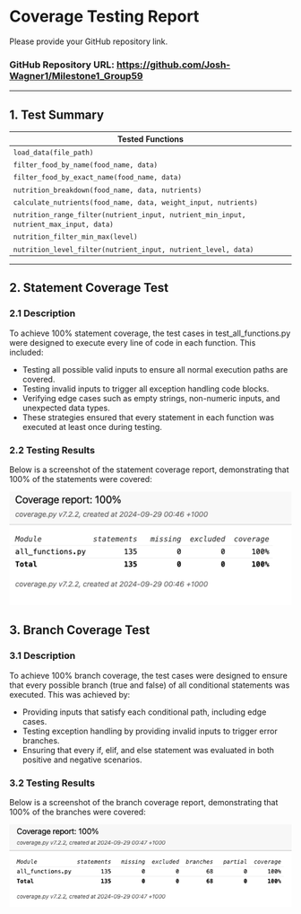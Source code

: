 # Coverage Testing Report

Please provide your GitHub repository link.
### GitHub Repository URL: https://github.com/Josh-Wagner1/Milestone1_Group59

---

## 1. **Test Summary**

| **Tested Functions** |
|----------------------|
| `load_data(file_path)`         | 
| `filter_food_by_name(food_name, data)`      |
| `filter_food_by_exact_name(food_name, data)`   |
|`nutrition_breakdown(food_name, data, nutrients)`|
|`calculate_nutrients(food_name, data, weight_input, nutrients)`|
|`nutrition_range_filter(nutrient_input, nutrient_min_input, nutrient_max_input, data)`|
|`nutrition_filter_min_max(level)`|
|`nutrition_level_filter(nutrient_input, nutrient_level, data)`|

---

## 2. **Statement Coverage Test**

### 2.1 Description

To achieve 100% statement coverage, the test cases in test_all_functions.py were designed to execute every line of code in each function. This included:

- Testing all possible valid inputs to ensure all normal execution paths are covered.
- Testing invalid inputs to trigger all exception handling code blocks.
- Verifying edge cases such as empty strings, non-numeric inputs, and unexpected data types.
- These strategies ensured that every statement in each function was executed at least once during testing.

### 2.2 Testing Results
Below is a screenshot of the statement coverage report, demonstrating that 100% of the statements were covered:

![statement_coverage](./statement_coverage.png)

## 3. **Branch Coverage Test**

### 3.1 Description

To achieve 100% branch coverage, the test cases were designed to ensure that every possible branch (true and false) of all conditional statements was executed. This was achieved by:

- Providing inputs that satisfy each conditional path, including edge cases.
- Testing exception handling by providing invalid inputs to trigger error branches.
- Ensuring that every if, elif, and else statement was evaluated in both positive and negative scenarios.

### 3.2 Testing Results
Below is a screenshot of the branch coverage report, demonstrating that 100% of the branches were covered:

![statement_coverage](./branch_coverage.png)